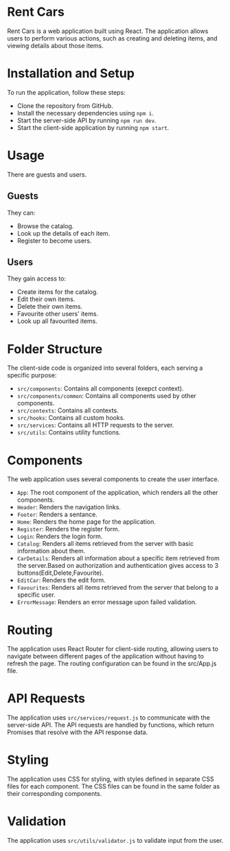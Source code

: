 # Rent Cars

Rent Cars is a web application built using React. The application allows users to perform various actions, such as creating and deleting items, and viewing details about those items.

# Installation and Setup

To run the application, follow these steps:

-   Clone the repository from GitHub.
-   Install the necessary dependencies using `npm i`.
-   Start the server-side API by running `npm run dev`.
-   Start the client-side application by running `npm start`.

# Usage

There are guests and users.

## Guests

They can:

-   Browse the catalog.
-   Look up the details of each item.
-   Register to become users.

## Users

They gain access to:

-   Create items for the catalog.
-   Edit their own items.
-   Delete their own items.
-   Favourite other users' items.
-   Look up all favourited items.

# Folder Structure

The client-side code is organized into several folders, each serving a specific purpose:

-   `src/components`: Contains all components (exepct context).
-   `src/components/common`: Contains all components used by other components.
-   `src/contexts`: Contains all contexts.
-   `src/hooks`: Contains all custom hooks.
-   `src/services`: Contains all HTTP requests to the server.
-   `src/utils`: Contains utility functions.

# Components

The web application uses several components to create the user interface.

-   `App`: The root component of the application, which renders all the other components.
-   `Header`: Renders the navigation links.
-   `Footer`: Renders a sentance.
-   `Home`: Renders the home page for the application.
-   `Register`: Renders the register form.
-   `Login`: Renders the login form.
-   `Catalog`: Renders all items retrieved from the server with basic information about them.
-   `CarDetails`: Renders all information about a specific item retrieved from the server.Based on authorization and authentication gives access to 3 buttons(Edit,Delete,Favourite).
-   `EditCar`: Renders the edit form.
-   `Favourites`: Renders all items retrieved from the server that belong to a specific user.
-   `ErrorMessage`: Renders an error message upon failed validation.

# Routing

The application uses React Router for client-side routing, allowing users to navigate between different pages of the application without having to refresh the page. The routing configuration can be found in the src/App.js file.

# API Requests

The application uses `src/services/request.js` to communicate with the server-side API. The API requests are handled by functions, which return Promises that resolve with the API response data.

# Styling

The application uses CSS for styling, with styles defined in separate CSS files for each component. The CSS files can be found in the same folder as their corresponding components.

# Validation

The application uses `src/utils/validator.js` to validate input from the user.
